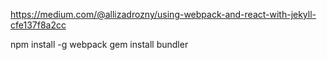 https://medium.com/@allizadrozny/using-webpack-and-react-with-jekyll-cfe137f8a2cc

npm install -g webpack
gem install bundler

